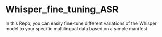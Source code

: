 # Whisper_fine_tuning_ASR
In this Repo, you can easily fine-tune different variations of the Whisper model to your specific multilingual data based on a simple manifest. 
